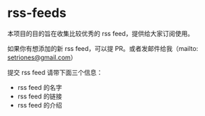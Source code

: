 # rss-feeds

本项目的目的旨在收集比较优秀的 rss feed，提供给大家订阅使用。

如果你有想添加的新 rss feed，可以提 PR。或者发邮件给我（mailto: setriones@gmail.com）

提交 rss feed 请带下面三个信息：

* rss feed 的名字
* rss feed 的链接
* rss feed 的介绍
